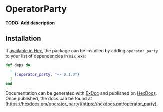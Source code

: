 # OperatorParty

**TODO: Add description**

## Installation

If [available in Hex](https://hex.pm/docs/publish), the package can be installed
by adding `operator_party` to your list of dependencies in `mix.exs`:

```elixir
def deps do
  [
    {:operator_party, "~> 0.1.0"}
  ]
end
```

Documentation can be generated with [ExDoc](https://github.com/elixir-lang/ex_doc)
and published on [HexDocs](https://hexdocs.pm). Once published, the docs can
be found at [https://hexdocs.pm/operator_party](https://hexdocs.pm/operator_party).

